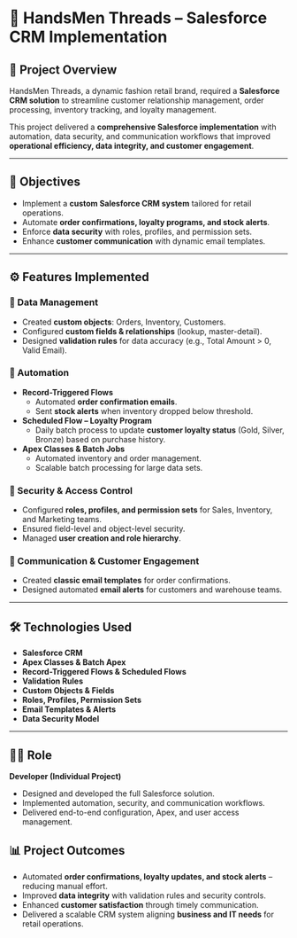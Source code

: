 # 🧵 HandsMen Threads – Salesforce CRM Implementation  

## 📌 Project Overview  
HandsMen Threads, a dynamic fashion retail brand, required a **Salesforce CRM solution** to streamline customer relationship management, order processing, inventory tracking, and loyalty management.  

This project delivered a **comprehensive Salesforce implementation** with automation, data security, and communication workflows that improved **operational efficiency, data integrity, and customer engagement**.  

---

## 🎯 Objectives  
- Implement a **custom Salesforce CRM system** tailored for retail operations.  
- Automate **order confirmations, loyalty programs, and stock alerts**.  
- Enforce **data security** with roles, profiles, and permission sets.  
- Enhance **customer communication** with dynamic email templates.  

---

## ⚙️ Features Implemented  

### 🔹 Data Management  
- Created **custom objects**: Orders, Inventory, Customers.  
- Configured **custom fields & relationships** (lookup, master-detail).  
- Designed **validation rules** for data accuracy (e.g., Total Amount > 0, Valid Email).  

### 🔹 Automation  
- **Record-Triggered Flows**  
  - Automated **order confirmation emails**.  
  - Sent **stock alerts** when inventory dropped below threshold.  
- **Scheduled Flow – Loyalty Program**  
  - Daily batch process to update **customer loyalty status** (Gold, Silver, Bronze) based on purchase history.  
- **Apex Classes & Batch Jobs**  
  - Automated inventory and order management.  
  - Scalable batch processing for large data sets.  

### 🔹 Security & Access Control  
- Configured **roles, profiles, and permission sets** for Sales, Inventory, and Marketing teams.  
- Ensured field-level and object-level security.  
- Managed **user creation and role hierarchy**.  

### 🔹 Communication & Customer Engagement  
- Created **classic email templates** for order confirmations.  
- Designed automated **email alerts** for customers and warehouse teams.  

---

## 🛠️ Technologies Used  
- **Salesforce CRM**  
- **Apex Classes & Batch Apex**  
- **Record-Triggered Flows & Scheduled Flows**  
- **Validation Rules**  
- **Custom Objects & Fields**  
- **Roles, Profiles, Permission Sets**  
- **Email Templates & Alerts**  
- **Data Security Model**  

---

## 👨‍💻 Role  
**Developer (Individual Project)**  
- Designed and developed the full Salesforce solution.  
- Implemented automation, security, and communication workflows.  
- Delivered end-to-end configuration, Apex, and user access management.  

## 📊 Project Outcomes  
- Automated **order confirmations, loyalty updates, and stock alerts** – reducing manual effort.  
- Improved **data integrity** with validation rules and security controls.  
- Enhanced **customer satisfaction** through timely communication.  
- Delivered a scalable CRM system aligning **business and IT needs** for retail operations.  
